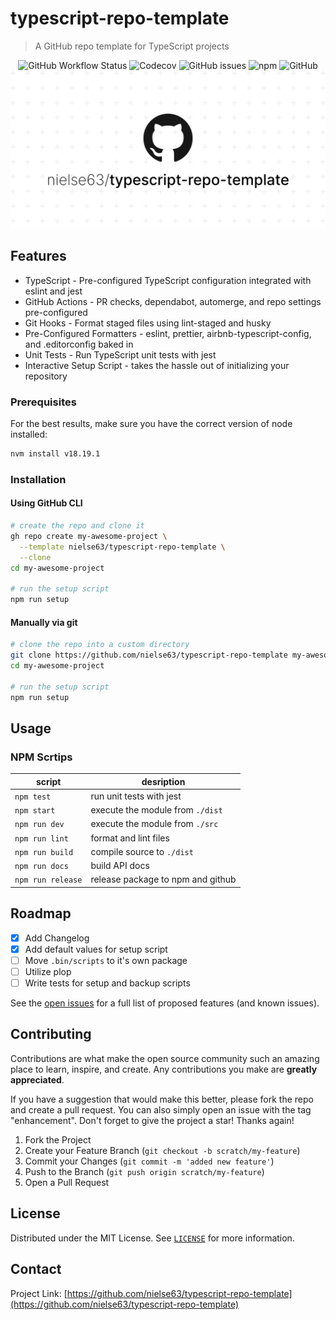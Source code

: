# typescript-repo-template

> A GitHub repo template for TypeScript projects

<div align="center">
  <div>
    <img alt="GitHub Workflow Status" src="https://img.shields.io/github/actions/workflow/status/nielse63/typescript-repo-template/pr-check.yml?style=for-the-badge">
    <img alt="Codecov" src="https://img.shields.io/codecov/c/github/nielse63/typescript-repo-template?style=for-the-badge">
    <img alt="GitHub issues" src="https://img.shields.io/github/issues-raw/nielse63/typescript-repo-template?style=for-the-badge">
    <img alt="npm" src="https://img.shields.io/npm/v/@nielse63/typescript-repo-template?style=for-the-badge">
    <img alt="GitHub" src="https://img.shields.io/github/license/nielse63/typescript-repo-template?style=for-the-badge">
  </div>

  <a href="https://github.com/nielse63/typescript-repo-template">
    <img src="./docs/typescript-repo-template.png" alt="nielse63/typescript-repo-template" width="640" width="320" />
  </a>
</div>

## Features

- TypeScript - Pre-configured TypeScript configuration integrated with eslint and jest
- GitHub Actions - PR checks, dependabot, automerge, and repo settings pre-configured
- Git Hooks - Format staged files using lint-staged and husky
- Pre-Configured Formatters - eslint, prettier, airbnb-typescript-config, and .editorconfig baked in
- Unit Tests - Run TypeScript unit tests with jest
- Interactive Setup Script - takes the hassle out of initializing your repository

### Prerequisites

For the best results, make sure you have the correct version of node installed:

```bash
nvm install v18.19.1
```

### Installation

#### Using GitHub CLI

```bash
# create the repo and clone it
gh repo create my-awesome-project \
  --template nielse63/typescript-repo-template \
  --clone
cd my-awesome-project

# run the setup script
npm run setup
```

#### Manually via git

```bash
# clone the repo into a custom directory
git clone https://github.com/nielse63/typescript-repo-template my-awesome-project
cd my-awesome-project

# run the setup script
npm run setup
```

## Usage

### NPM Scrtips

| script            | desription                        |
| ----------------- | --------------------------------- |
| `npm test`        | run unit tests with jest          |
| `npm start`       | execute the module from `./dist`  |
| `npm run dev`     | execute the module from `./src`   |
| `npm run lint`    | format and lint files             |
| `npm run build`   | compile source to `./dist`        |
| `npm run docs`    | build API docs                    |
| `npm run release` | release package to npm and github |

## Roadmap

- [x] Add Changelog
- [x] Add default values for setup script
- [ ] Move `.bin/scripts` to it's own package
- [ ] Utilize plop
- [ ] Write tests for setup and backup scripts

See the [open issues](https://github.com/nielse63/typescript-repo-template/issues) for a full list of proposed features (and known issues).

## Contributing

Contributions are what make the open source community such an amazing place to learn, inspire, and create. Any contributions you make are **greatly appreciated**.

If you have a suggestion that would make this better, please fork the repo and create a pull request. You can also simply open an issue with the tag "enhancement". Don't forget to give the project a star! Thanks again!

1. Fork the Project
2. Create your Feature Branch (`git checkout -b scratch/my-feature`)
3. Commit your Changes (`git commit -m 'added new feature'`)
4. Push to the Branch (`git push origin scratch/my-feature`)
5. Open a Pull Request

## License

Distributed under the MIT License. See [`LICENSE`](https://github.com/nielse63/typescript-repo-template/blob/main/LICENSE) for more information.

## Contact

Project Link: [https://github.com/nielse63/typescript-repo-template](https://github.com/nielse63/typescript-repo-template)
